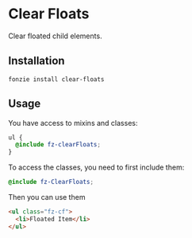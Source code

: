 # Clear Floats

Clear floated child elements. 

## Installation

```
fonzie install clear-floats
```

## Usage

You have access to mixins and classes:

```scss
ul {
  @include fz-clearFloats;
}
```

To access the classes, you need to first include them:

```scss
@include fz-ClearFloats;
```

Then you can use them

```html
<ul class="fz-cf">
  <li>Floated Item</li>
</ul>
```